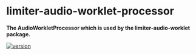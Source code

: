 # limiter-audio-worklet-processor

**The AudioWorkletProcessor which is used by the limiter-audio-worklet package.**

[![version](https://img.shields.io/npm/v/limiter-audio-worklet-processor.svg?style=flat-square)](https://www.npmjs.com/package/limiter-audio-worklet-processor)

